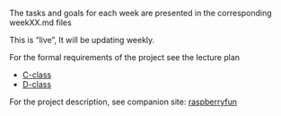 The tasks and goals for each week are presented in the corresponding weekXX.md files

This is “live”,  It will be updating weekly.

For the formal requirements of the project see the lecture plan
* [C-class](https://fronter.com/eal/links/files.phtml/55820965$432097730$/1st+Semester/01.+SEM+INFO/02.+Lecture+Plans/Lectureplan+-+intro+project+-+oeait17eieAB+1.sem.pdf)
* [D-class](https://fronter.com/eal/links/files.phtml/31025947$432097730$/1st+Semester/01.+SEM+INFO/02.+Lecture+Plans/Lectureplan+-+intro+project+-+oeait17eieAB+1.sem.pdf)

For the project description, see companion site: [raspberryfun](https://eal-it-technology.github.io/RaspberryFun/)
